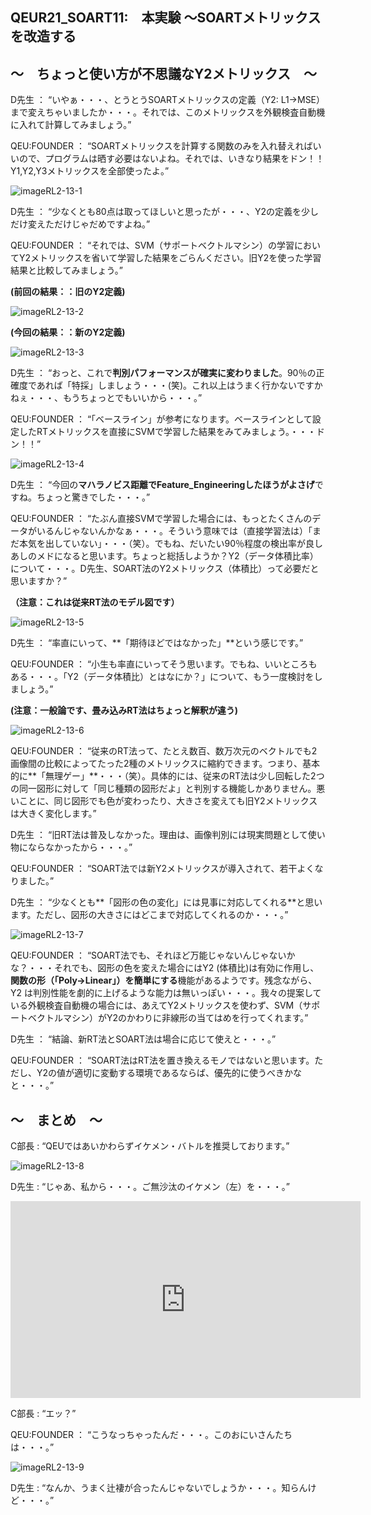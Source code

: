 ## QEUR21_SOART11:　本実験 ～SOARTメトリックスを改造する

## ～　ちょっと使い方が不思議なY2メトリックス　～

D先生 ： “いやぁ・・・、とうとうSOARTメトリックスの定義（Y2: L1->MSE）まで変えちゃいましたか・・・。それでは、このメトリックスを外観検査自動機に入れて計算してみましょう。”

QEU:FOUNDER ： “SOARTメトリックスを計算する関数のみを入れ替えればいいので、プログラムは晒す必要はないよね。それでは、いきなり結果をドン！！Y1,Y2,Y3メトリックスを全部使ったよ。”

![imageRL2-13-1](https://QEUWIndValley.github.io/images/imageRL2-13-1.jpg)

D先生 ： “少なくとも80点は取ってほしいと思ったが・・・、Y2の定義を少しだけ変えただけじゃだめですよね。”

QEU:FOUNDER ： “それでは、SVM（サポートベクトルマシン）の学習においてY2メトリックスを省いて学習した結果をごらんください。旧Y2を使った学習結果と比較してみましょう。”

**(前回の結果：：旧のY2定義)**

![imageRL2-13-2](https://QEUWIndValley.github.io/images/imageRL2-13-2.jpg)

**(今回の結果：：新のY2定義)**

![imageRL2-13-3](https://QEUWIndValley.github.io/images/imageRL2-13-3.jpg)

D先生 ： “おっと、これで**判別パフォーマンスが確実に変わりました**。90％の正確度であれば「特採」しましょう・・・(笑)。これ以上はうまく行かないですかねぇ・・・、もうちょっとでもいいから・・・。”

QEU:FOUNDER ： “「ベースライン」が参考になります。ベースラインとして設定したRTメトリックスを直接にSVMで学習した結果をみてみましょう。・・・ドン！！”

![imageRL2-13-4](https://QEUWIndValley.github.io/images/imageRL2-13-4.jpg)

D先生 ： “今回の**マハラノビス距離でFeature_Engineeringしたほうがよさげ**ですね。ちょっと驚きでした・・・。”

QEU:FOUNDER ： “たぶん直接SVMで学習した場合には、もっとたくさんのデータがいるんじゃないんかなぁ・・・。そういう意味では（直接学習法は）「まだ本気を出していない」・・・（笑）。でもね、だいたい90％程度の検出率が良しあしのメドになると思います。ちょっと総括しようか？Y2（データ体積比率）について・・・。D先生、SOART法のY2メトリックス（体積比）って必要だと思いますか？”

**（注意：これは従来RT法のモデル図です）**

![imageRL2-13-5](https://QEUWIndValley.github.io/images/imageRL2-13-5.jpg)

D先生 ： “率直にいって、**「期待ほどではなかった」**という感じです。”

QEU:FOUNDER ： “小生も率直にいってそう思います。でもね、いいところもある・・・。「Y2（データ体積比）とはなにか？」について、もう一度検討をしましょう。”

**(注意：一般論です、畳み込みRT法はちょっと解釈が違う)**

![imageRL2-13-6](https://QEUWIndValley.github.io/images/imageRL2-13-6.jpg)

QEU:FOUNDER ： “従来のRT法って、たとえ数百、数万次元のベクトルでも2画像間の比較によってたった2種のメトリックスに縮約できます。つまり、基本的に**「無理ゲー」**・・・（笑）。具体的には、従来のRT法は少し回転した2つの同一図形に対して「同じ種類の図形だよ」と判別する機能しかありません。悪いことに、同じ図形でも色が変わったり、大きさを変えても旧Y2メトリックスは大きく変化します。”

D先生 ： “旧RT法は普及しなかった。理由は、画像判別には現実問題として使い物にならなかったから・・・。”

QEU:FOUNDER ： “SOART法では新Y2メトリックスが導入されて、若干よくなりました。”

D先生 ： “少なくとも**「図形の色の変化」には見事に対応してくれる**と思います。ただし、図形の大きさにはどこまで対応してくれるのか・・・。”

![imageRL2-13-7](https://QEUWIndValley.github.io/images/imageRL2-13-7.jpg)

QEU:FOUNDER ： “SOART法でも、それほど万能じゃないんじゃないかな？・・・それでも、図形の色を変えた場合にはY2 (体積比)は有効に作用し、**関数の形（「Poly->Linear」）を簡単にする**機能があるようです。残念ながら、Y2 は判別性能を劇的に上げるような能力は無いっぽい・・・。我々の提案している外観検査自動機の場合には、あえてY2メトリックスを使わず、SVM（サポートベクトルマシン）がY2のかわりに非線形の当てはめを行ってくれます。”

D先生 ： “結論、新RT法とSOART法は場合に応じて使えと・・・。”

QEU:FOUNDER ： “SOART法はRT法を置き換えるモノではないと思います。ただし、Y2の値が適切に変動する環境であるならば、優先的に使うべきかなと・・・。”

## ～　まとめ　～

C部長 : “QEUではあいかわらずイケメン・バトルを推奨しております。”

![imageRL2-13-8](https://QEUWIndValley.github.io/images/imageRL2-13-8.jpg)

D先生 : “じゃあ、私から・・・。ご無沙汰のイケメン（左）を・・・。”

<iframe width="560" height="315" src="https://www.youtube.com/embed/tXY-qSClFh0" ti-tle="YouTube video player" frameborder="0" allow="accelerometer; autoplay; clipboard-write; en-crypted-media; gyroscope; picture-in-picture" allowfullscreen></iframe>

C部長 : “エッ？”

QEU:FOUNDER ： “こうなっちゃったんだ・・・。このおにいさんたちは・・・。”

![imageRL2-13-9](https://QEUWIndValley.github.io/images/imageRL2-13-9.jpg)

D先生 : “なんか、うまく辻褄が合ったんじゃないでしょうか・・・。知らんけど・・・。”


